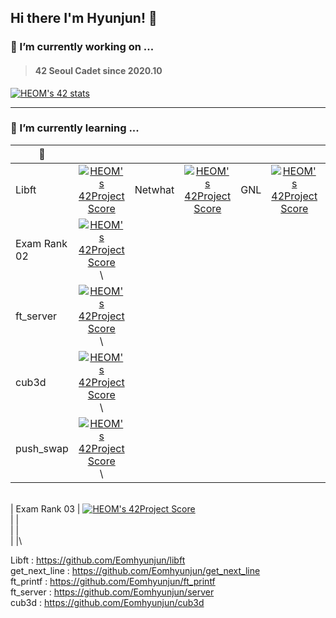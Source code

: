 ## Hi there I'm Hyunjun! 👋

<!--
**Eomhyunjun/Eomhyunjun** is a ✨ _special_ ✨ repository because its `README.md` (this file) appears on your GitHub profile.

Here are some ideas to get you started:

- 🔭 I’m currently working on ...
- 🌱 I’m currently learning ...
- 👯 I’m looking to collaborate on ...
- 🤔 I’m looking for help with ...
- 💬 Ask me about ...
- 📫 How to reach me: ...
- 😄 Pronouns: ...
- ⚡ Fun fact: ...
-->
### 🔭 I’m currently working on ...
>#### 42 Seoul Cadet since 2020.10</br>
 [![HEOM's 42 stats](https://badge42.herokuapp.com/api/stats/heom?privacyEmail=true)](https://github.com/JaeSeoKim/badge42)
***
### 🌱 I’m currently learning ...</br>

|  🦄  |    |    |    |    |    |    |    |
|---|:---:|:---:|:---:|:---:|:---:|:---:|---:|
| Libft | [![HEOM's 42Project Score](https://badge42.herokuapp.com/api/project/heom/Libft)](https://github.com/JaeSeoKim/badge42) | Netwhat | [![HEOM's 42Project Score](https://badge42.herokuapp.com/api/project/heom/netwhat)](https://github.com/JaeSeoKim/badge42) | GNL | [![HEOM's 42Project Score](https://badge42.herokuapp.com/api/project/heom/get_next_line)](https://github.com/JaeSeoKim/badge42) | Printf | [![HEOM's 42Project Score](https://badge42.herokuapp.com/api/project/heom/ft_printf)](https://github.com/JaeSeoKim/badge42) 
| Exam Rank 02 | [![HEOM's 42Project Score](https://badge42.herokuapp.com/api/project/heom/Exam%20Rank%2002)](https://github.com/JaeSeoKim/badge42) \
| ft_server | [![HEOM's 42Project Score](https://badge42.herokuapp.com/api/project/heom/ft_server)](https://github.com/JaeSeoKim/badge42) \
| cub3d | [![HEOM's 42Project Score](https://badge42.herokuapp.com/api/project/heom/cub3d)](https://github.com/JaeSeoKim/badge42) \
| push_swap | [![HEOM's 42Project Score](https://badge42.herokuapp.com/api/project/heom/push_swap)](https://github.com/JaeSeoKim/badge42) \
\
| Exam Rank 03 | [![HEOM's 42Project Score](https://badge42.herokuapp.com/api/project/heom/Exam%20Rank%2003)](https://github.com/JaeSeoKim/badge42) \
| |\
| |\
| |\

Libft : https://github.com/Eomhyunjun/libft</br>
get_next_line : https://github.com/Eomhyunjun/get_next_line</br>
ft_printf : https://github.com/Eomhyunjun/ft_printf</br>
ft_server : https://github.com/Eomhyunjun/server</br>
cub3d : https://github.com/Eomhyunjun/cub3d</br>

